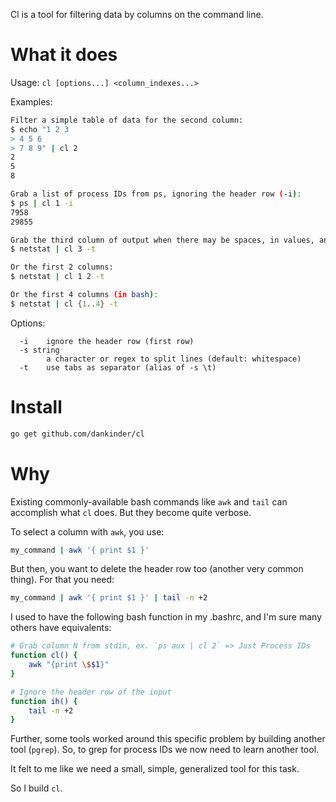 Cl is a tool for filtering data by columns on the command line.

# What it does
Usage: `cl [options...] <column_indexes...>`

Examples:
```bash
Filter a simple table of data for the second column:
$ echo "1 2 3
> 4 5 6
> 7 8 9" | cl 2
2
5
8

Grab a list of process IDs from ps, ignoring the header row (-i):
$ ps | cl 1 -i
7958
29855

Grab the third column of output when there may be spaces, in values, and tabs are the separator (-t):
$ netstat | cl 3 -t

Or the first 2 columns:
$ netstat | cl 1 2 -t

Or the first 4 columns (in bash):
$ netstat | cl {1..4} -t
```

Options:
```
  -i    ignore the header row (first row)
  -s string
        a character or regex to split lines (default: whitespace)
  -t    use tabs as separator (alias of -s \t)
```

# Install

```bash
go get github.com/dankinder/cl
```

# Why
Existing commonly-available bash commands like `awk` and `tail` can accomplish
what `cl` does. But they become quite verbose.

To select a column with `awk`, you use:
```sh
my_command | awk '{ print $1 }'
```

But then, you want to delete the header row too (another very common thing). For that you need:
```sh
my_command | awk '{ print $1 }' | tail -n +2
```

I used to have the following bash function in my .bashrc, and I'm sure many
others have equivalents:
```bash
# Grab column N from stdin, ex. `ps aux | cl 2` => Just Process IDs
function cl() {
    awk "{print \$$1}"
}

# Ignore the header row of the input
function ih() {
	tail -n +2
}
```

Further, some tools worked around this specific problem by building another
tool (`pgrep`). So, to grep for process IDs we now need to learn another tool.

It felt to me like we need a small, simple, generalized tool for this task.

So I build `cl`.
